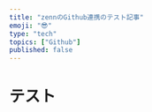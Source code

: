 ```yaml
---
title: "zennのGithub連携のテスト記事"
emoji: "😎"
type: "tech"
topics: ["Github"]
published: false
---
```


# テスト　

